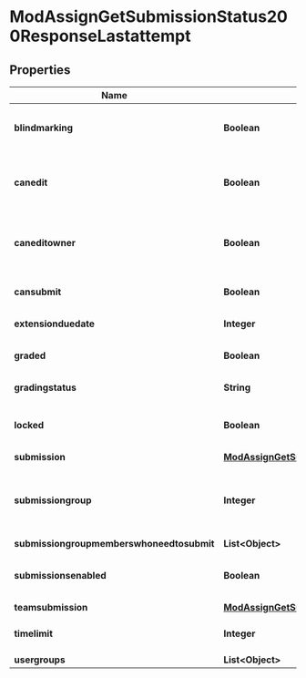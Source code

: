 

# ModAssignGetSubmissionStatus200ResponseLastattempt


## Properties

| Name | Type | Description | Notes |
|------------ | ------------- | ------------- | -------------|
|**blindmarking** | **Boolean** | Whether blind marking is enabled. |  |
|**canedit** | **Boolean** | Whether the user can edit the current submission. |  |
|**caneditowner** | **Boolean** | Whether the owner of the submission can edit it. |  |
|**cansubmit** | **Boolean** | Whether the user can submit. |  |
|**extensionduedate** | **Integer** | Extension due date. |  |
|**graded** | **Boolean** | Whether the submission is graded. |  |
|**gradingstatus** | **String** | Grading status. |  |
|**locked** | **Boolean** | Whether new submissions are locked. |  |
|**submission** | [**ModAssignGetSubmissionStatus200ResponseLastattemptSubmission**](ModAssignGetSubmissionStatus200ResponseLastattemptSubmission.md) |  |  [optional] |
|**submissiongroup** | **Integer** | The submission group id (for group submissions only). |  [optional] |
|**submissiongroupmemberswhoneedtosubmit** | **List&lt;Object&gt;** |  |  [optional] |
|**submissionsenabled** | **Boolean** | Whether submissions are enabled or not. |  |
|**teamsubmission** | [**ModAssignGetSubmissionStatus200ResponseLastattemptTeamsubmission**](ModAssignGetSubmissionStatus200ResponseLastattemptTeamsubmission.md) |  |  [optional] |
|**timelimit** | **Integer** | Time limit for submission. |  [optional] |
|**usergroups** | **List&lt;Object&gt;** |  |  |



